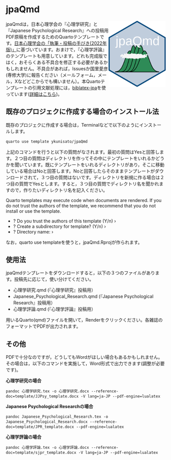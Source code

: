 # jpaQmd

<img src="style-guide/jpaQmd.png" align="right" alt="jpaQmd" width="180" />


jpaQmdは，日本心理学会の『心理学研究』と『Japanese Psychological Research』への投稿用PDF原稿を作成するためのQuartoテンプレートです。[日本心理学会の「執筆・投稿の手びき(2022年版)」](https://psych.or.jp/manual/)に基づいています。おまけで，『心理学評論』のテンプレートも用意しています。どれも完成版ではく，おそらくある不具合を修正する必要があるかもしれません。不具合があれば，Issuesか国里愛彦(専修大学)に報告ください（メールフォーム，メール，Xなどどこからでも構いません）。本Quartoテンプレートの引用文献処理には，[biblatex-jpa](https://github.com/sbtseiji/biblatex-jpa)を使っています([詳細はこちら](template/README.md))。


## 既存のプロジェクに作成する場合のインストール法

既存のプロジェクに作成する場合は，Terminalなどで以下のようにインストールします。

```bash
quarto use template ykunisato/jpaQmd
```

上記のコマンドを行うと以下の質問がなされます。最初の質問はYesと回答します。２つ目の質問はディレクトリを作ってその中にテンプレートをいれるかどうかを聞いています。既にテンプレートをいれるディレクトリがあり，そこに移動している場合はNoと回答します。Noと回答したらそのままテンプレートがダウンロードされて，３つ目の質問はないです。ディレクトリを新規に作る場合は２つ目の質問でYesとします。すると，３つ目の質問でディレクトリ名を聞かれますので，作りたいディレクトリ名を記入ください。

Quarto templates may execute code when documents are rendered. If you do not trust the authors of the template, we recommend that you do not install or use the template.

- ? Do you trust the authors of this template (Y/n) ›
- ? Create a subdirectory for template? (Y/n) ›
- ? Directory name: ›

なお，quarto use templateを使うと，jpaQmd.Rprojが作られます。

## 使用法

jpaQmdテンプレートをダウンロードすると，以下の３つのファイルがあります。投稿先に応じて，使い分けてください。

- 心理学研究.qmd (『心理学研究』投稿用）
- Japanese_Psychological_Research.qmd (『Japanese Psychological Research』投稿用）
- 心理学評論.qmd (『心理学評論』投稿用）

用いるQuarto(qmd)ファイルを開いて，Renderをクリックください。各雑誌のフォーマットでPDFが出力されます。

## その他

PDFで十分なのですが，どうしてもWordがほしい場合もあるかもしれません。その場合は，以下のコマンドを実施して，Word形式で出力できます(調整が必要です)。

**心理学研究の場合**

```
pandoc 心理学研究.tex -o 心理学研究.docx --reference-doc=template/JJPsy_template.docx -V lang=ja-JP --pdf-engine=lualatex
```

**Japanese Psychological Researchの場合**

```
pandoc Japanese_Psychological_Research.tex -o Japanese_Psychological_Research.docx --reference-doc=template/JPR_template.docx --pdf-engine=lualatex
```

**心理学評論の場合**

```
pandoc 心理学評論.tex -o 心理学評論.docx --reference-doc=template/sjpr_template.docx -V lang=ja-JP --pdf-engine=lualatex
```
